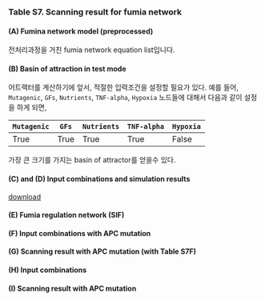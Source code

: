 ### Table S7. Scanning result for fumia network

#### (**A**) Fumina network model (preprocessed)
전처리과정을 거친 fumia network equation list입니다.

#### (**B**) Basin of attraction in test mode
어트랙터를 계산하기에 앞서, 적절한 입력조건을 설정할 필요가 있다. 예를 들어, `Mutagenic`, `GFs`, `Nutrients`, `TNF-alpha`, `Hypoxia` 노드들에 대해서 다음과 같이 설정을 하게 되면,

`Mutagenic` | `GFs` | `Nutrients` | `TNF-alpha` | `Hypoxia` |
---|---|---|---|---|
True|True|True|True|False|

가장 큰 크기를 가지는 basin of attractor를 얻을수 있다.

#### (**C**) and (**D**) Input combinations and simulation results
[download](http://gofile.me/3gpVt/QgRA45O0V)

#### (**E**) Fumia regulation network (SIF)

#### (**F**) Input combinations with APC mutation

#### (**G**) Scanning result with APC mutation (with Table S7F)

#### (**H**) Input combinations

#### (**I**) Scanning result with APC mutation

